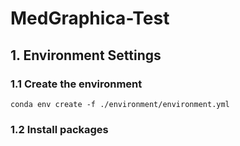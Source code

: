 # MedGraphica-Test

## 1. Environment Settings
### 1.1 Create the environment
```
conda env create -f ./environment/environment.yml
```

### 1.2 Install packages
```

```